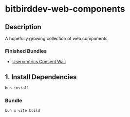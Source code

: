 # bitbirddev-web-components

## Description

A hopefully growing collection of web components.

### Finished Bundles

- [Usercentrics Consent Wall](/components/consent/README.md)

## 1. Install Dependencies

```bash
bun install
```

### Bundle

```bash
bun x vite build
```
